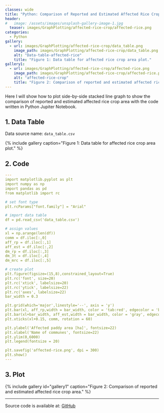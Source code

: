 ```yaml
---
classes: wide
title: "Python: Comparison of Reported and Estimated Affected Rice Crop Area"
header:
#   image: /assets/images/unsplash-gallery-image-1.jpg
  teaser: images/GraphPlotting/affected-rice-crop/affected-rice.png
categories:
  - Python
gallery:
  - url: images/GraphPlotting/affected-rice-crop/data_table.png
    image_path: images/GraphPlotting/affected-rice-crop/data_table.png
    alt: "Data-table-affected-rice"
    title: "Figure 1: Data table for affected rice crop area plot."
gallery1:
  - url: images/GraphPlotting/affected-rice-crop/affected-rice.png
    image_path: images/GraphPlotting/affected-rice-crop/affected-rice.png
    alt: "affected-rice-crop"
    title: "Figure 2: Comparison of reported and estimated affected rice crop area."
---
```


Here I will show how to plot side-by-side stacked line graph to show the comparison of reported and estimated affected rice crop area with the code written in Python Jupiter Notebook.

## 1. Data Table

Data source name: `data_table.csv`

{% include gallery caption="Figure 1: Data table for affected rice crop area plot." %}

## 2. Code

```yaml
---
import matplotlib.pyplot as plt
import numpy as np
import pandas as pd
from matplotlib import rc

# set font type
plt.rcParams["font.family"] = "Arial"

# import data table
df = pd.read_csv('data_table.csv')

# assign values
xl = np.arange(len(df))
comm = df.iloc[:,0]
aff_rp = df.iloc[:,1]
aff_est = df.iloc[:,2]
dm_rp = df.iloc[:,3]
dm_3t = df.iloc[:,4]
dm_mrc = df.iloc[:,5]

# create plot
plt.figure(figsize=(15,8),constrained_layout=True) 
plt.rc('font', size=20)
plt.rc('xtick', labelsize=20)
plt.rc('ytick', labelsize=22)
plt.rc('axes', labelsize=22)
bar_width = 0.3

plt.grid(which='major',linestyle='--', axis = 'y')
plt.bar(xl, aff_rp,width = bar_width, color = 'tab:red', edgecolor = 'black', label='Affected rice crops from report', zorder = 2)
plt.bar(xl+bar_width, aff_est,width = bar_width, color = 'gray', edgecolor = 'black', label='Affected rice crops from simulation', zorder = 2)
plt.xticks(xl+0.15, comm, rotation = 60)

plt.ylabel('Affected paddy area [ha]', fontsize=22)
plt.xlabel('Name of communes', fontsize=22)
plt.ylim(0,6000)
plt.legend(fontsize = 20)

plt.savefig('affected-rice.png', dpi = 300)
plt.show()
---
```

## 3. Plot

{% include gallery id="gallery1" caption="Figure 2: Comparison of reported and estimated affected rice crop area." %}

-----

Source code is available at: [GitHub](https://github.com/menvuthy/Code_Collection.git)